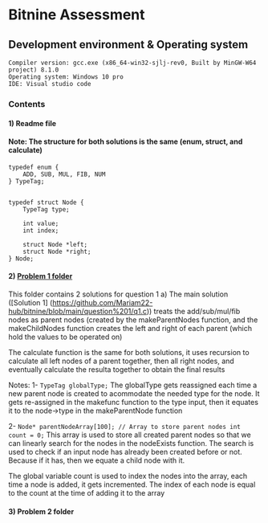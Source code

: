 # Bitnine Assessment

## Development environment & Operating system

````
Compiler version: gcc.exe (x86_64-win32-sjlj-rev0, Built by MinGW-W64 project) 8.1.0
Operating system: Windows 10 pro
IDE: Visual studio code

````
### Contents

#### 1) Readme file

#### Note: The structure for both solutions is the same (enum, struct, and calculate)
````
typedef enum {
    ADD, SUB, MUL, FIB, NUM
} TypeTag;


typedef struct Node {
    TypeTag type;

    int value;
    int index;

    struct Node *left;
    struct Node *right;
} Node;

````

#### 2) [Problem 1 folder](https://github.com/Mariam22-hub/bitnine/tree/main/question%201)
This folder contains 2 solutions for question 1
a) The main solution ([Solution 1] (https://github.com/Mariam22-hub/bitnine/blob/main/question%201/q1.c)) treats the add/sub/mul/fib nodes as parent nodes (created by the makeParentNodes function, and the makeChildNodes function creates the left and right of each parent (which hold the values to be operated on) 

The calculate function is the same for both solutions, it uses recursion to calculate all left nodes of a parent together, then all right nodes, and eventually calculate the resulta together to obtain the final results

Notes:
1- ```` TypeTag globalType; ````
The globalType gets reassigned each time a new parent node is created to acommodate the needed type for the node. It gets re-assigned in the makefunc function to the type input, then it equates it to the node->type in the makeParentNode function

2- ````
Node* parentNodeArray[100]; // Array to store parent nodes
int count = 0;
    ````
This array is used to store all created parent nodes so that we can linearly search for the nodes in the nodeExists function. The search is used to check if an input node has already been created before or not. Because if it has, then we equate a child node with it.

The global variable count is used to index the nodes into the array, each time a node is added, it gets incremented. The index of each node is equal to the count at the time of adding it to the array

#### 3) Problem 2 folder

